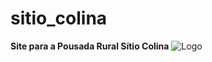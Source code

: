# sitio_colina

**Site para a Pousada Rural Sítio Colina**
![Logo](https://lh3.googleusercontent.com/proxy/TThkxag-HgRoqK1bqVGcQF9TIXiGGOQiEsYWFaBVlo6jHOncefdCiWT7h2eGP2RsNH_xEgAAPorpiFk8LZ7KwEcQF2sSiNMlgAjIRfuOyNJn7rnF_3cH-4y2TgHHLIh8j2T4-3mXlIHPkyL1E3BMUSg)
